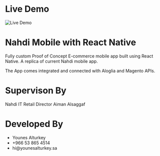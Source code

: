 # Live Demo

![Live Demo](https://github.com/younes-alturkey/nahdi-mobile-rn-algolia/blob/master/demo.gif)

# Nahdi Mobile with React Native

Fully custom Proof of Concept E-commerce mobile app built using React Native. A replica of current Nahdi mobile app.

The App comes integrated and connected with Aloglia and Magento APIs.

# Supervison By

Nahdi IT Retail Director Aiman Alsaggaf

# Developed By

<ul>
<li>Younes Alturkey</li>
<li>+966 53 865 4514</li>
<li>hi@younesalturkey.sa</li>
</ul>
